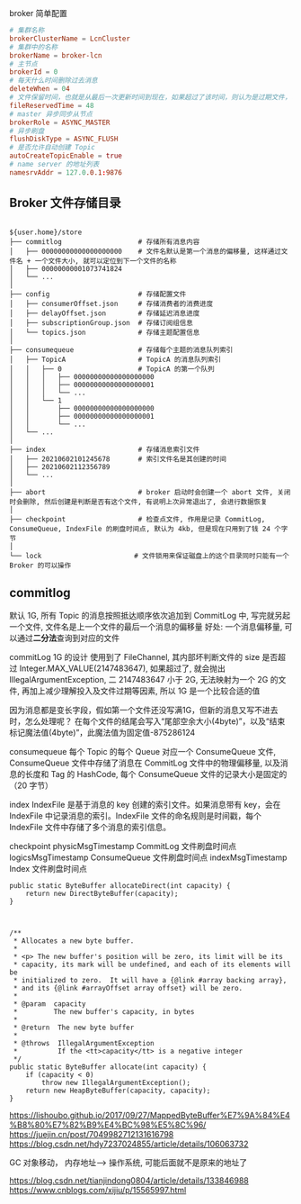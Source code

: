 
broker 简单配置

```conf
# 集群名称
brokerClusterName = LcnCluster
# 集群中的名称
brokerName = broker-lcn
# 主节点
brokerId = 0
# 每天什么时间删除过去消息
deleteWhen = 04
# 文件保留时间，也就是从最后一次更新时间到现在，如果超过了该时间，则认为是过期文件，可以被删除，单位小时
fileReservedTime = 48
# master 异步同步从节点
brokerRole = ASYNC_MASTER
# 异步刷盘
flushDiskType = ASYNC_FLUSH
# 是否允许自动创建 Topic
autoCreateTopicEnable = true
# name server 的地址列表
namesrvAddr = 127.0.0.1:9876
```

## Broker 文件存储目录

```log

${user.home}/store
├── commitlog                   # 存储所有消息内容
│   ├── 00000000000000000000    # 文件名默认是第一个消息的偏移量, 这样通过文件名 + 一个文件大小, 就可以定位到下一个文件的名称
│   ├── 00000000001073741824
│   └── ...
│
├── config                      # 存储配置文件
│   ├── consumerOffset.json     # 存储消费者的消费进度
│   ├── delayOffset.json        # 存储延迟消息进度
│   ├── subscriptionGroup.json  # 存储订阅组信息
│   └── topics.json             # 存储主题配置信息
│
├── consumequeue                # 存储每个主题的消息队列索引
│   ├── TopicA                  # TopicA 的消息队列索引
│   │   ├── 0                   # TopicA 的第一个队列
│   │   │   ├── 00000000000000000000    
│   │   │   ├── 00000000000000000001
│   │   │   └── ...
│   │   └── 1
│   │       ├── 00000000000000000000
│   │       ├── 00000000000000000001
│   │       └── ...
│   └── ...
│
├── index                       # 存储消息索引文件
│   ├── 20210602101245678       # 索引文件名是其创建的时间
│   ├── 20210602112356789
│   └── ...
│
├── abort                       # broker 启动时会创建一个 abort 文件, 关闭时会删除, 然后创建是判断是否有这个文件, 有说明上次异常退出了, 会进行数据恢复
│
├── checkpoint                  # 检查点文件, 作用是记录 CommitLog, ConsumeQueue, IndexFile 的刷盘时间点, 默认为 4kb, 但是现在只用到了钱 24 个字节
│
└── lock                       # 文件锁用来保证磁盘上的这个目录同时只能有一个 Broker 的可以操作
```

## commitlog
默认 1G, 所有 Topic 的消息按照抵达顺序依次追加到 CommitLog 中, 写完就另起一个文件, 文件名是上一个文件的最后一个消息的偏移量
好处: 一个消息偏移量, 可以通过**二分法**查询到对应的文件

commitLog 1G 的设计
使用到了 FileChannel, 其内部坏判断文件的 size 是否超过 Integer.MAX_VALUE(2147483647), 如果超过了, 就会抛出 IllegalArgumentException,
二 2147483647 小于 2G, 无法映射为一个 2G 的文件, 再加上减少理解投入及文件过期等因素, 所以 1G 是一个比较合适的值


因为消息都是变长字段，假如第一个文件还没写满1G，但新的消息又写不进去时，怎么处理呢？
在每个文件的结尾会写入“尾部空余大小(4byte)”，以及“结束标记魔法值(4byte)”，此魔法值为固定值-875286124

consumequeue
每个 Topic 的每个 Queue 对应一个 ConsumeQueue 文件, ConsumeQueue 文件中存储了消息在 CommitLog 文件中的物理偏移量, 以及消息的长度和 Tag 的 HashCode, 每个 ConsumeQueue 文件的记录大小是固定的（20 字节）

index
IndexFile 是基于消息的 key 创建的索引文件。如果消息带有 key，会在 IndexFile 中记录消息的索引。IndexFile 文件的命名规则是时间戳，每个 IndexFile 文件中存储了多个消息的索引信息。



checkpoint
    physicMsgTimestamp  CommitLog 文件刷盘时间点
    logicsMsgTimestamp  ConsumeQueue 文件刷盘时间点
    indexMsgTimestamp   Index 文件刷盘时间点


    public static ByteBuffer allocateDirect(int capacity) {
        return new DirectByteBuffer(capacity);
    }



    /**
     * Allocates a new byte buffer.
     *
     * <p> The new buffer's position will be zero, its limit will be its
     * capacity, its mark will be undefined, and each of its elements will be
     * initialized to zero.  It will have a {@link #array backing array},
     * and its {@link #arrayOffset array offset} will be zero.
     *
     * @param  capacity
     *         The new buffer's capacity, in bytes
     *
     * @return  The new byte buffer
     *
     * @throws  IllegalArgumentException
     *          If the <tt>capacity</tt> is a negative integer
     */
    public static ByteBuffer allocate(int capacity) {
        if (capacity < 0)
            throw new IllegalArgumentException();
        return new HeapByteBuffer(capacity, capacity);
    }

https://lishoubo.github.io/2017/09/27/MappedByteBuffer%E7%9A%84%E4%B8%80%E7%82%B9%E4%BC%98%E5%8C%96/
https://juejin.cn/post/7049982712131616798
https://blog.csdn.net/hdy7237024855/article/details/106063732

GC 对象移动， 内存地址--> 操作系统, 可能后面就不是原来的地址了

https://blog.csdn.net/tianjindong0804/article/details/133846988
https://www.cnblogs.com/xijiu/p/15565997.html
